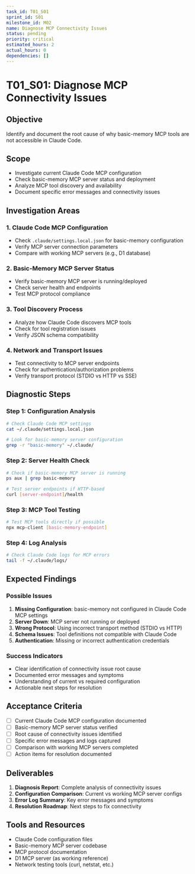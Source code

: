 ```yaml
---
task_id: T01_S01
sprint_id: S01
milestone_id: M02
name: Diagnose MCP Connectivity Issues
status: pending
priority: critical
estimated_hours: 2
actual_hours: 0
dependencies: []
---
```


# T01_S01: Diagnose MCP Connectivity Issues

## Objective
Identify and document the root cause of why basic-memory MCP tools are not accessible in Claude Code.

## Scope
- Investigate current Claude Code MCP configuration
- Check basic-memory MCP server status and deployment
- Analyze MCP tool discovery and availability
- Document specific error messages and connectivity issues

## Investigation Areas

### 1. Claude Code MCP Configuration
- Check `.claude/settings.local.json` for basic-memory configuration
- Verify MCP server connection parameters
- Compare with working MCP servers (e.g., D1 database)

### 2. Basic-Memory MCP Server Status
- Verify basic-memory MCP server is running/deployed
- Check server health and endpoints
- Test MCP protocol compliance

### 3. Tool Discovery Process
- Analyze how Claude Code discovers MCP tools
- Check for tool registration issues
- Verify JSON schema compatibility

### 4. Network and Transport Issues  
- Test connectivity to MCP server endpoints
- Check for authentication/authorization problems
- Verify transport protocol (STDIO vs HTTP vs SSE)

## Diagnostic Steps

### Step 1: Configuration Analysis
```bash
# Check Claude Code MCP settings
cat ~/.claude/settings.local.json

# Look for basic-memory server configuration
grep -r "basic-memory" ~/.claude/
```

### Step 2: Server Health Check
```bash
# Check if basic-memory MCP server is running
ps aux | grep basic-memory

# Test server endpoints if HTTP-based
curl [server-endpoint]/health
```

### Step 3: MCP Tool Testing
```bash
# Test MCP tools directly if possible
npx mcp-client [basic-memory-endpoint]
```

### Step 4: Log Analysis
```bash
# Check Claude Code logs for MCP errors
tail -f ~/.claude/logs/
```

## Expected Findings

### Possible Issues
1. **Missing Configuration**: basic-memory not configured in Claude Code MCP settings
2. **Server Down**: MCP server not running or deployed
3. **Wrong Protocol**: Using incorrect transport method (STDIO vs HTTP)
4. **Schema Issues**: Tool definitions not compatible with Claude Code
5. **Authentication**: Missing or incorrect authentication credentials

### Success Indicators
- Clear identification of connectivity issue root cause
- Documented error messages and symptoms
- Understanding of current vs required configuration
- Actionable next steps for resolution

## Acceptance Criteria
- [ ] Current Claude Code MCP configuration documented
- [ ] Basic-memory MCP server status verified
- [ ] Root cause of connectivity issues identified
- [ ] Specific error messages and logs captured
- [ ] Comparison with working MCP servers completed
- [ ] Action items for resolution documented

## Deliverables
1. **Diagnosis Report**: Complete analysis of connectivity issues
2. **Configuration Comparison**: Current vs working MCP server configs
3. **Error Log Summary**: Key error messages and symptoms
4. **Resolution Roadmap**: Next steps to fix connectivity

## Tools and Resources
- Claude Code configuration files
- Basic-memory MCP server codebase
- MCP protocol documentation
- D1 MCP server (as working reference)
- Network testing tools (curl, netstat, etc.)